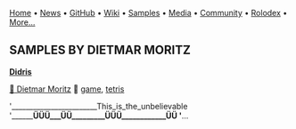 [Home](https://qb64.com) • [News](../news.md) • [GitHub](../github.md) • [Wiki](../wiki.md) • [Samples](../samples.md) • [Media](../media.md) • [Community](../community.md) • [Rolodex](../rolodex.md) • [More...](../more.md)

## SAMPLES BY DIETMAR MORITZ

**[Didris](didris/index.md)**

[🐝 Dietmar Moritz](dietmar-moritz.md) 🔗 [game](game.md), [tetris](tetris.md)

'________________________This_is_the_unbelievable '________ÜÜÜ___ÜÜ_________ÜÜÜ____________ÜÜ '__...
